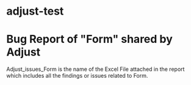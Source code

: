# adjust-test

# Bug Report of "Form" shared by Adjust
Adjust_issues_Form is the name of the Excel File attached in the report which includes all the findings or issues related to Form.

